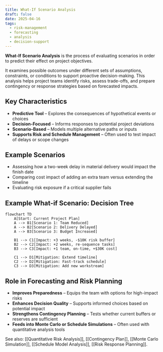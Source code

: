 ```yaml
---
title: What-If Scenario Analysis
draft: false
date: 2025-04-16
tags:
  - risk-management
  - forecasting
  - analysis
  - decision-support
---
```


**What-If Scenario Analysis** is the process of evaluating scenarios in order to predict their effect on project objectives.

It examines possible outcomes under different sets of assumptions, constraints, or conditions to support proactive decision-making. This analysis helps project teams identify risks, assess trade-offs, and prepare contingency or response strategies based on forecasted impacts.

## Key Characteristics

- **Predictive Tool** – Explores the consequences of hypothetical events or choices  
- **Decision-Focused** – Informs responses to potential project deviations  
- **Scenario-Based** – Models multiple alternative paths or inputs  
- **Supports Risk and Schedule Management** – Often used to test impact of delays or scope changes  

## Example Scenarios

- Assessing how a two-week delay in material delivery would impact the finish date  
- Comparing cost impact of adding an extra team versus extending the timeline  
- Evaluating risk exposure if a critical supplier fails  

## Example What-if Scenario: Decision Tree

```mermaid
flowchart TD
    A[Start: Current Project Plan]
    A --> B1[Scenario 1: Team Reduced]
    A --> B2[Scenario 2: Delivery Delayed]
    A --> B3[Scenario 3: Budget Increased]

    B1 --> C1[Impact: +3 weeks, -$10K risk buffer]
    B2 --> C2[Impact: +2 weeks, re-sequence tasks]
    B3 --> C3[Impact: +1 team, on-time, +$30K cost]

    C1 --> D1[Mitigation: Extend timeline]
    C2 --> D2[Mitigation: Fast-track schedule]
    C3 --> D3[Mitigation: Add new workstream]
```

## Role in Forecasting and Risk Planning

- **Improves Preparedness** – Equips the team with options for high-impact risks  
- **Enhances Decision Quality** – Supports informed choices based on potential impact  
- **Strengthens Contingency Planning** – Tests whether current buffers or reserves are sufficient  
- **Feeds into Monte Carlo or Schedule Simulations** – Often used with quantitative analysis tools  

See also: [[Quantitative Risk Analysis]], [[Contingency Plan]], [[Monte Carlo Simulation]], [[Schedule Model Analysis]], [[Risk Response Planning]].
